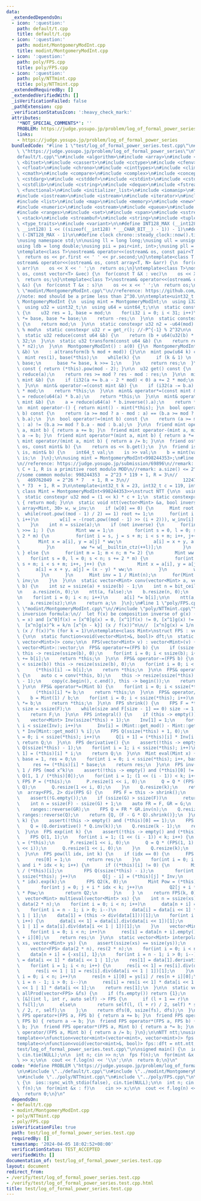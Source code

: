 ```yaml
---
data:
  _extendedDependsOn:
  - icon: ':question:'
    path: default/t.cpp
    title: default/t.cpp
  - icon: ':question:'
    path: modint/MontgomeryModInt.cpp
    title: modint/MontgomeryModInt.cpp
  - icon: ':question:'
    path: poly/FPS.cpp
    title: poly/FPS.cpp
  - icon: ':question:'
    path: poly/NTTmint.cpp
    title: poly/NTTmint.cpp
  _extendedRequiredBy: []
  _extendedVerifiedWith: []
  _isVerificationFailed: false
  _pathExtension: cpp
  _verificationStatusIcon: ':heavy_check_mark:'
  attributes:
    '*NOT_SPECIAL_COMMENTS*': ''
    PROBLEM: https://judge.yosupo.jp/problem/log_of_formal_power_series
    links:
    - https://judge.yosupo.jp/problem/log_of_formal_power_series
  bundledCode: "#line 1 \"test/log_of_formal_power_series.test.cpp\"\n#define PROBLEM\
    \ \"https://judge.yosupo.jp/problem/log_of_formal_power_series\"\n\n#line 1 \"\
    default/t.cpp\"\n#include <algorithm>\n#include <array>\n#include <bit>\n#include\
    \ <bitset>\n#include <cassert>\n#include <cctype>\n#include <cfenv>\n#include\
    \ <cfloat>\n#include <chrono>\n#include <cinttypes>\n#include <climits>\n#include\
    \ <cmath>\n#include <compare>\n#include <complex>\n#include <concepts>\n#include\
    \ <cstdarg>\n#include <cstddef>\n#include <cstdint>\n#include <cstdio>\n#include\
    \ <cstdlib>\n#include <cstring>\n#include <deque>\n#include <fstream>\n#include\
    \ <functional>\n#include <initializer_list>\n#include <iomanip>\n#include <ios>\n\
    #include <iostream>\n#include <istream>\n#include <iterator>\n#include <limits>\n\
    #include <list>\n#include <map>\n#include <memory>\n#include <new>\n#include <numbers>\n\
    #include <numeric>\n#include <ostream>\n#include <queue>\n#include <random>\n\
    #include <ranges>\n#include <set>\n#include <span>\n#include <sstream>\n#include\
    \ <stack>\n#include <streambuf>\n#include <string>\n#include <tuple>\n#include\
    \ <type_traits>\n#include <variant>\n\n#define INT128_MAX (__int128)(((unsigned\
    \ __int128) 1 << ((sizeof(__int128) * __CHAR_BIT__) - 1)) - 1)\n#define INT128_MIN\
    \ (-INT128_MAX - 1)\n\n#define clock chrono::steady_clock::now().time_since_epoch().count()\n\
    \nusing namespace std;\n\nusing ll = long long;\nusing ull = unsigned long long;\n\
    using ldb = long double;\nusing pii = pair<int, int>;\nusing pll = pair<ll, ll>;\n\
    \ntemplate<class T>\nostream& operator<<(ostream& os, const pair<T, T> pr) {\n\
    \  return os << pr.first << ' ' << pr.second;\n}\ntemplate<class T, size_t N>\n\
    ostream& operator<<(ostream& os, const array<T, N> &arr) {\n  for(const T &X :\
    \ arr)\n    os << X << ' ';\n  return os;\n}\ntemplate<class T>\nostream& operator<<(ostream&\
    \ os, const vector<T> &vec) {\n  for(const T &X : vec)\n    os << X << ' ';\n\
    \  return os;\n}\ntemplate<class T>\nostream& operator<<(ostream& os, const set<T>\
    \ &s) {\n  for(const T &x : s)\n    os << x << ' ';\n  return os;\n}\n#line 1\
    \ \"modint/MontgomeryModInt.cpp\"\n//reference: https://github.com/NyaanNyaan/library/blob/master/modint/montgomery-modint.hpp#L10\n\
    //note: mod should be a prime less than 2^30.\n\ntemplate<uint32_t mod>\nstruct\
    \ MontgomeryModInt {\n  using mint = MontgomeryModInt;\n  using i32 = int32_t;\n\
    \  using u32 = uint32_t;\n  using u64 = uint64_t;\n\n  static constexpr u32 get_r()\
    \ {\n    u32 res = 1, base = mod;\n    for(i32 i = 0; i < 31; i++)\n      res\
    \ *= base, base *= base;\n    return -res;\n  }\n\n  static constexpr u32 get_mod()\
    \ {\n    return mod;\n  }\n\n  static constexpr u32 n2 = -u64(mod) % mod; //2^64\
    \ % mod\n  static constexpr u32 r = get_r(); //-P^{-1} % 2^32\n\n  u32 a;\n\n\
    \  static u32 reduce(const u64 &b) {\n    return (b + u64(u32(b) * r) * mod) >>\
    \ 32;\n  }\n\n  static u32 transform(const u64 &b) {\n    return reduce(u64(b)\
    \ * n2);\n  }\n\n  MontgomeryModInt() : a(0) {}\n  MontgomeryModInt(const int64_t\
    \ &b) \n    : a(transform(b % mod + mod)) {}\n\n  mint pow(u64 k) const {\n  \
    \  mint res(1), base(*this);\n    while(k) {\n      if (k & 1) \n        res *=\
    \ base;\n      base *= base, k >>= 1;\n    }\n    return res;\n  }\n\n  mint inverse()\
    \ const { return (*this).pow(mod - 2); }\n\n  u32 get() const {\n    u32 res =\
    \ reduce(a);\n    return res >= mod ? res - mod : res;\n  }\n\n  mint& operator+=(const\
    \ mint &b) {\n    if (i32(a += b.a - 2 * mod) < 0) a += 2 * mod;\n    return *this;\n\
    \  }\n\n  mint& operator-=(const mint &b) {\n    if (i32(a -= b.a) < 0) a += 2\
    \ * mod;\n    return *this;\n  }\n\n  mint& operator*=(const mint &b) {\n    a\
    \ = reduce(u64(a) * b.a);\n    return *this;\n  }\n\n  mint& operator/=(const\
    \ mint &b) {\n    a = reduce(u64(a) * b.inverse().a);\n    return *this;\n  }\n\
    \n  mint operator-() { return mint() - mint(*this); }\n  bool operator==(mint\
    \ b) const {\n    return (a >= mod ? a - mod : a) == (b.a >= mod ? b.a - mod :\
    \ b.a);\n  }\n  bool operator!=(mint b) const {\n    return (a >= mod ? a - mod\
    \ : a) != (b.a >= mod ? b.a - mod : b.a);\n  }\n\n  friend mint operator+(mint\
    \ a, mint b) { return a += b; }\n  friend mint operator-(mint a, mint b) { return\
    \ a -= b; }\n  friend mint operator*(mint a, mint b) { return a *= b; }\n  friend\
    \ mint operator/(mint a, mint b) { return a /= b; }\n\n  friend ostream& operator<<(ostream&\
    \ os, const mint& b) {\n    return os << b.get();\n  }\n  friend istream& operator>>(istream&\
    \ is, mint& b) {\n    int64_t val;\n    is >> val;\n    b = mint(val);\n    return\
    \ is;\n  }\n};\n\nusing mint = MontgomeryModInt<998244353>;\n#line 1 \"poly/NTTmint.cpp\"\
    \n//reference: https://judge.yosupo.jp/submission/69896\n//remark: MOD = 2^K *\
    \ C + 1, R is a primitive root modulo MOD\n//remark: a.size() <= 2^K must be satisfied\n\
    //some common modulo: 998244353  = 2^23 * 119 + 1, R = 3\n//                 \
    \   469762049  = 2^26 * 7   + 1, R = 3\n//                    1224736769 = 2^24\
    \ * 73  + 1, R = 3\n\ntemplate<int32_t k = 23, int32_t c = 119, int32_t r = 3,\
    \ class Mint = MontgomeryModInt<998244353>>\nstruct NTT {\n\n  using u32 = uint32_t;\n\
    \  static constexpr u32 mod = (1 << k) * c + 1;\n  static constexpr u32 get_mod()\
    \ { return mod; }\n\n  static void ntt(vector<Mint> &a, bool inverse) {\n    static\
    \ array<Mint, 30> w, w_inv;\n    if (w[0] == 0) {\n      Mint root = 2;\n    \
    \  while(root.pow((mod - 1) / 2) == 1) root += 1;\n      for(int i = 0; i < 30;\
    \ i++)\n        w[i] = -(root.pow((mod - 1) >> (i + 2))), w_inv[i] = 1 / w[i];\n\
    \    }\n    int n = ssize(a);\n    if (not inverse) {\n      for(int m = n; m\
    \ >>= 1; ) {\n        Mint ww = 1;\n        for(int s = 0, l = 0; s < n; s +=\
    \ 2 * m) {\n          for(int i = s, j = s + m; i < s + m; i++, j++) {\n     \
    \       Mint x = a[i], y = a[j] * ww;\n            a[i] = x + y, a[j] = x - y;\n\
    \          }\n          ww *= w[__builtin_ctz(++l)];\n        }\n      }\n   \
    \ } else {\n      for(int m = 1; m < n; m *= 2) {\n        Mint ww = 1;\n    \
    \    for(int s = 0, l = 0; s < n; s += 2 * m) {\n          for(int i = s, j =\
    \ s + m; i < s + m; i++, j++) {\n            Mint x = a[i], y = a[j];\n      \
    \      a[i] = x + y, a[j] = (x - y) * ww;\n          }\n          ww *= w_inv[__builtin_ctz(++l)];\n\
    \        }\n      }\n      Mint inv = 1 / Mint(n);\n      for(Mint &x : a) x *=\
    \ inv;\n    }\n  }\n\n  static vector<Mint> conv(vector<Mint> a, vector<Mint>\
    \ b) {\n    int sz = ssize(a) + ssize(b) - 1;\n    int n = bit_ceil((u32)sz);\n\
    \n    a.resize(n, 0);\n    ntt(a, false);\n    b.resize(n, 0);\n    ntt(b, false);\n\
    \n    for(int i = 0; i < n; i++)\n      a[i] *= b[i];\n\n    ntt(a, true);\n\n\
    \    a.resize(sz);\n\n    return a;\n  }\n};\n#line 1 \"poly/FPS.cpp\"\n//#include\
    \ \"modint/MontgomeryModInt.cpp\"\n//#include \"poly/NTTmint.cpp\"\n\n//lagrange\
    \ inversion formula:\n//  let f(x) be composition inverse of g(x) (i.e. f(g(x))\
    \ = x) and [x^0]f(x) = [x^0]g(x) = 0, [x^1]f(x) != 0, [x^1]g(x) != 0, then\n//\
    \  [x^n]g(x)^k = k/n [x^{n - k}] (x / f(x))^n\n//  [x^n]g(x) = 1/n [x^{n - 1}]\
    \ (x / f(x))^n (for k = 1)\n\ntemplate<class Mint>\nstruct FPS : vector<Mint>\
    \ {\n\n  static function<void(vector<Mint>&, bool)> dft;\n  static function<vector<Mint>(vector<Mint>,\
    \ vector<Mint>)> conv;\n\n  FPS(vector<Mint> v) : vector<Mint>(v) {}\n\n  using\
    \ vector<Mint>::vector;\n  FPS& operator+=(FPS b) {\n    if (ssize(*this) < ssize(b))\
    \ this -> resize(ssize(b), 0);\n    for(int i = 0; i < ssize(b); i++)\n      (*this)[i]\
    \ += b[i];\n    return *this;\n  }\n\n  FPS& operator-=(FPS b) {\n    if (ssize(*this)\
    \ < ssize(b)) this -> resize(ssize(b), 0);\n    for(int i = 0; i < ssize(b); i++)\n\
    \      (*this)[i] -= b[i];\n    return *this;\n  }\n\n  FPS& operator*=(FPS b)\
    \ {\n    auto c = conv(*this, b);\n    this -> resize(ssize(*this) + ssize(b)\
    \ - 1);\n    copy(c.begin(), c.end(), this -> begin());\n    return *this;\n \
    \ }\n\n  FPS& operator*=(Mint b) {\n    for(int i = 0; i < ssize(*this); i++)\n\
    \      (*this)[i] *= b;\n    return *this;\n  }\n\n  FPS& operator/=(Mint b) {\n\
    \    b = Mint(1) / b;\n    for(int i = 0; i < ssize(*this); i++)\n      (*this)[i]\
    \ *= b;\n    return *this;\n  }\n\n  FPS shrink() {\n    FPS F = *this;\n    int\
    \ size = ssize(F);\n    while(size and F[size - 1] == 0) size -= 1;\n    F.resize(size);\n\
    \    return F;\n  }\n\n  FPS integral() {\n    if (this -> empty()) return {0};\n\
    \    vector<Mint> Inv(ssize(*this) + 1);\n    Inv[1] = 1;\n    for(int i = 2;\
    \ i < ssize(Inv); i++)\n      Inv[i] = (Mint::get_mod() - Mint::get_mod() / i)\
    \ * Inv[Mint::get_mod() % i];\n    FPS Q(ssize(*this) + 1, 0);\n    for(int i\
    \ = 0; i < ssize(*this); i++)\n      Q[i + 1] = (*this)[i] * Inv[i + 1];\n   \
    \ return Q;\n  }\n\n  FPS derivative() {\n    assert(!this -> empty());\n    FPS\
    \ Q(ssize(*this) - 1);\n    for(int i = 1; i < ssize(*this); i++)\n      Q[i -\
    \ 1] = (*this)[i] * i;\n    return Q;\n  }\n\n  Mint eval(Mint x) {\n    Mint\
    \ base = 1, res = 0;\n    for(int i = 0; i < ssize(*this); i++, base *= x)\n \
    \     res += (*this)[i] * base;\n    return res;\n  }\n\n  FPS inv(int k) { //\
    \ 1 / FPS (mod x^k)\n    assert(!this -> empty() and (*this)[0] != 0);\n    FPS\
    \ Q(1, 1 / (*this)[0]);\n    for(int i = 1; (1 << (i - 1)) < k; i++) {\n     \
    \ FPS P = (*this);\n      P.resize(1 << i, 0);\n      Q = Q * (FPS(1, 2) - P *\
    \ Q);\n      Q.resize(1 << i, 0);\n    }\n    Q.resize(k);\n    return Q;\n  }\n\
    \n  array<FPS, 2> div(FPS G) {\n    FPS F = this -> shrink();\n    G = G.shrink();\n\
    \    assert(!G.empty());\n    if (ssize(G) > ssize(F))\n      return {{{}, F}};\n\
    \    int n = ssize(F) - ssize(G) + 1;\n    auto FR = F, GR = G;\n    ranges::reverse(FR);\n\
    \    ranges::reverse(GR);\n    FPS Q = FR * GR.inv(n);\n    Q.resize(n);\n   \
    \ ranges::reverse(Q);\n    return {Q, (F - G * Q).shrink()};\n  }\n\n  FPS log(int\
    \ k) {\n    assert(!this -> empty() and (*this)[0] == 1);\n    FPS Q = *this;\n\
    \    Q = (Q.derivative() * Q.inv(k));\n    Q.resize(k - 1);\n    return Q.integral();\n\
    \  }\n\n  FPS exp(int k) {\n    assert(!this -> empty() and (*this)[0] == 0);\n\
    \    FPS Q(1, 1);\n    for(int i = 1; (1 << (i - 1)) < k; i++) {\n      FPS P\
    \ = (*this);\n      P.resize(1 << i, 0);\n      Q = Q * (FPS(1, 1) + P - Q.log(1\
    \ << i));\n      Q.resize(1 << i, 0);\n    }\n    Q.resize(k);\n    return Q;\n\
    \  }\n\n  FPS pow(ll idx, int k) {\n    if (idx == 0) {\n      FPS res(k, 0);\n\
    \      res[0] = 1;\n      return res;\n    }\n    for(int i = 0; i < ssize(*this)\
    \ and i * idx < k; i++) {\n      if ((*this)[i] != 0) {\n        Mint Inv = 1\
    \ / (*this)[i];\n        FPS Q(ssize(*this) - i);\n        for(int j = i; j <\
    \ ssize(*this); j++)\n          Q[j - i] = (*this)[j] * Inv;\n        Q = (Q.log(k)\
    \ * idx).exp(k);\n        FPS Q2(k, 0);\n        Mint Pow = (*this)[i].pow(idx);\n\
    \        for(int j = 0; j + i * idx < k; j++)\n          Q2[j + i * idx] = Q[j]\
    \ * Pow;\n        return Q2;\n      }\n    } \n    return FPS(k, 0);\n  }\n\n\
    \  vector<Mint> multieval(vector<Mint> xs) {\n    int n = ssize(xs);\n    vector<FPS>\
    \ data(2 * n);\n    for(int i = 0; i < n; i++)\n      data[n + i] = {-xs[i], 1};\n\
    \    for(int i = n - 1; i > 0; i--)\n      data[i] = data[i << 1] * data[i <<\
    \ 1 | 1];\n    data[1] = (this -> div(data[1]))[1];\n    for(int i = 1; i < n;\
    \ i++) {\n      data[i << 1] = data[i].div(data[i << 1])[1];\n      data[i <<\
    \ 1 | 1] = data[i].div(data[i << 1 | 1])[1];\n    }\n    vector<Mint> res(n);\n\
    \    for(int i = 0; i < n; i++)\n      res[i] = data[n + i].empty() ? 0 : data[n\
    \ + i][0];\n    return res;\n  }\n\n  static vector<Mint> interpolate(vector<Mint>\
    \ xs, vector<Mint> ys) {\n    assert(ssize(xs) == ssize(ys));\n    int n = ssize(xs);\n\
    \    vector<FPS> data(2 * n), res(2 * n);\n    for(int i = 0; i < n; i++)\n  \
    \    data[n + i] = {-xs[i], 1};\n    for(int i = n - 1; i > 0; i--)\n      data[i]\
    \ = data[i << 1] * data[i << 1 | 1];\n    res[1] = data[1].derivative().div(data[1])[1];\n\
    \    for(int i = 1; i < n; i++) {\n      res[i << 1] = res[i].div(data[i << 1])[1];\n\
    \      res[i << 1 | 1] = res[i].div(data[i << 1 | 1])[1];\n    }\n    for(int\
    \ i = 0; i < n; i++)\n      res[n + i][0] = ys[i] / res[n + i][0];\n    for(int\
    \ i = n - 1; i > 0; i--)\n      res[i] = res[i << 1] * data[i << 1 | 1] + res[i\
    \ << 1 | 1] * data[i << 1];\n    return res[1];\n  }\n\n  static vector<Mint>\
    \ allProd(vector<FPS> &fs) {\n    if (fs.empty()) return {1};\n    auto dfs =\
    \ [&](int l, int r, auto self) -> FPS {\n      if (l + 1 == r)\n        return\
    \ fs[l];\n      else\n        return self(l, (l + r) / 2, self) * self((l + r)\
    \ / 2, r, self);\n    };\n    return dfs(0, ssize(fs), dfs);\n  }\n\n  friend\
    \ FPS operator+(FPS a, FPS b) { return a += b; }\n  friend FPS operator-(FPS a,\
    \ FPS b) { return a -= b; }\n  friend FPS operator*(FPS a, FPS b) { return a *=\
    \ b; }\n  friend FPS operator*(FPS a, Mint b) { return a *= b; }\n  friend FPS\
    \ operator/(FPS a, Mint b) { return a /= b; }\n};\n\nNTT ntt;\nusing fps = FPS<mint>;\n\
    template<>\nfunction<vector<mint>(vector<mint>, vector<mint>)> fps::conv = ntt.conv;\n\
    template<>\nfunction<void(vector<mint>&, bool)> fps::dft = ntt.ntt;\n#line 7 \"\
    test/log_of_formal_power_series.test.cpp\"\n\nsigned main() {\n  ios::sync_with_stdio(false),\
    \ cin.tie(NULL);\n\n  int n; cin >> n;\n  fps f(n);\n  for(mint &x : f)\n    cin\
    \ >> x;\n\n  cout << f.log(n) << '\\n';\n\n  return 0;\n}\n"
  code: "#define PROBLEM \"https://judge.yosupo.jp/problem/log_of_formal_power_series\"\
    \n\n#include \"../default/t.cpp\"\n#include \"../modint/MontgomeryModInt.cpp\"\
    \n#include \"../poly/NTTmint.cpp\"\n#include \"../poly/FPS.cpp\"\n\nsigned main()\
    \ {\n  ios::sync_with_stdio(false), cin.tie(NULL);\n\n  int n; cin >> n;\n  fps\
    \ f(n);\n  for(mint &x : f)\n    cin >> x;\n\n  cout << f.log(n) << '\\n';\n\n\
    \  return 0;\n}\n"
  dependsOn:
  - default/t.cpp
  - modint/MontgomeryModInt.cpp
  - poly/NTTmint.cpp
  - poly/FPS.cpp
  isVerificationFile: true
  path: test/log_of_formal_power_series.test.cpp
  requiredBy: []
  timestamp: '2024-04-05 18:02:52+08:00'
  verificationStatus: TEST_ACCEPTED
  verifiedWith: []
documentation_of: test/log_of_formal_power_series.test.cpp
layout: document
redirect_from:
- /verify/test/log_of_formal_power_series.test.cpp
- /verify/test/log_of_formal_power_series.test.cpp.html
title: test/log_of_formal_power_series.test.cpp
---
```


